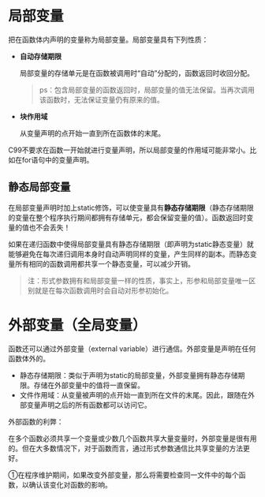 # 局部变量

把在函数体内声明的变量称为局部变量。局部变量具有下列性质：

- **自动存储期限**

  局部变量的存储单元是在函数被调用时“自动”分配的，函数返回时收回分配。

  > ps：包含局部变量的函数返回时，局部变量的值无法保留。当再次调用该函数时，无法保证变量仍有原来的值。

- **块作用域**

  从变量声明的点开始一直到所在函数体的末尾。

C99不要求在函数一开始就进行变量声明，所以局部变量的作用域可能非常小。比如在for语句中的变量声明。

## 静态局部变量

在局部变量声明时加上static修饰，可以使变量具有**静态存储期限**（静态存储期限的变量在整个程序执行期间都拥有存储单元，都会保留变量的值）。函数返回时变量的值也不会丢失！

如果在递归函数中使得局部变量具有静态存储期限（即声明为static静态变量）就能够避免在每次递归调用本身时自动声明同样的变量，产生同样的副本。而静态变量所有相同的函数调用都共享一个静态变量，可以减少开销。

> 注：形式参数拥有和局部变量一样的性质，事实上，形参和局部变量唯一区别就是在每次函数调用时会自动对形参初始化。



# 外部变量（全局变量）

函数还可以通过外部变量（external variable）进行通信。外部变量是声明在任何函数体外的。

- 静态存储期限：类似于声明为static的局部变量，外部变量拥有静态存储期限。存储在外部变量中的值将一直保留。
- 文件作用域：从变量被声明的点开始一直到所在文件的末尾。因此，跟随在外部变量声明之后的所有函数都可以访问它。



外部函数的利弊：

在多个函数必须共享一个变量或少数几个函数共享大量变量时，外部变量是很有用的。但在大多数情况下，对于函数而言，通过形式参数通信比共享变量的方法更好。

①在程序维护期间，如果改变外部变量，那么将需要检查同一文件中的每个函数，以确认该变化对函数的影响。

